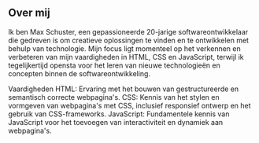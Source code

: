 ## Over mij
Ik ben Max Schuster, een gepassioneerde 20-jarige softwareontwikkelaar die gedreven is om creatieve oplossingen te vinden en te ontwikkelen met behulp van technologie. Mijn focus ligt momenteel op het verkennen en verbeteren van mijn vaardigheden in HTML, CSS en JavaScript, terwijl ik tegelijkertijd opensta voor het leren van nieuwe technologieën en concepten binnen de softwareontwikkeling.

Vaardigheden
HTML: Ervaring met het bouwen van gestructureerde en semantisch correcte webpagina's.
CSS: Kennis van het stylen en vormgeven van webpagina's met CSS, inclusief responsief ontwerp en het gebruik van CSS-frameworks.
JavaScript: Fundamentele kennis van JavaScript voor het toevoegen van interactiviteit en dynamiek aan webpagina's.
